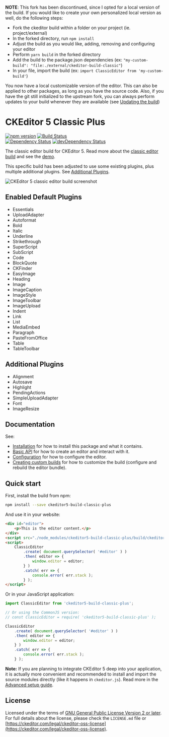 **NOTE**: This fork has been discontinued, since I opted for a local version of the build. If you would like to create your own personalized local version as well, do the following steps:

- Fork the ckeditor build within a folder on your project (ie. project/external)
- In the forked directory, run `npm install`
- Adjust the build as you would like, adding, removing and configuring your editor
- Perform `yarn build` in the forked directory
- Add the build to the package.json dependencies (ex: `"my-custom-build": "file:./external/ckeditor-build-classic"`)
- In your file, import the build (ex: `import ClassicEditor from 'my-custom-build'`)

You now have a local customizable version of the editor. This can also be applied to other packages, as long as you have the source code. Also, if you have the git still initialized to the upstream fork, you can always perform updates to your build whenever they are available (see [Updating the build](https://ckeditor.com/docs/ckeditor5/latest/builds/guides/development/custom-builds.html#updating-the-build))

CKEditor 5 Classic Plus
========================================

[![npm version](https://badge.fury.io/js/%40ckeditor%2Fckeditor5-build-classic.svg)](https://www.npmjs.com/package/@ckeditor/ckeditor5-build-classic)
[![Build Status](https://travis-ci.org/ckeditor/ckeditor5-build-classic.svg?branch=master)](https://travis-ci.org/ckeditor/ckeditor5-build-classic)
<br>
[![Dependency Status](https://david-dm.org/ckeditor/ckeditor5-build-classic/status.svg)](https://david-dm.org/ckeditor/ckeditor5-build-classic)
[![devDependency Status](https://david-dm.org/ckeditor/ckeditor5-build-classic/dev-status.svg)](https://david-dm.org/ckeditor/ckeditor5-build-classic?type=dev)

The classic editor build for CKEditor 5. Read more about the [classic editor build](https://ckeditor.com/docs/ckeditor5/latest/builds/guides/overview.html#classic-editor) and see the [demo](https://ckeditor.com/docs/ckeditor5/latest/examples/builds/classic-editor.html).

This specific build has been adjusted to use some existing plugins, plus multiple additional plugins. See [Additional Plugins](#Additional-Plugins).

![CKEditor 5 classic editor build screenshot](https://c.cksource.com/a/1/img/npm/ckeditor5-build-classic.png)

## Enabled Default Plugins
 - Essentials
 - UploadAdapter
 - Autoformat
 - Bold
 - Italic
 - Underline
 - Strikethrough
 - SuperScript
 - SubScript
 - Code
 - BlockQuote
 - CKFinder
 - EasyImage
 - Heading
 - Image
 - ImageCaption
 - ImageStyle
 - ImageToolbar
 - ImageUpload
 - Indent
 - Link
 - List
 - MediaEmbed
 - Paragraph
 - PasteFromOffice
 - Table
 - TableToolbar

## <a name="Additional-Plugins">Additional Plugins</a>
 - Alignment
 - Autosave
 - Highlight
 - PendingActions
 - SimpleUploadAdapter
 - Font
 - ImageResize

## Documentation

See:

* [Installation](https://ckeditor.com/docs/ckeditor5/latest/builds/guides/integration/installation.html) for how to install this package and what it contains.
* [Basic API](https://ckeditor.com/docs/ckeditor5/latest/builds/guides/integration/basic-api.html) for how to create an editor and interact with it.
* [Configuration](https://ckeditor.com/docs/ckeditor5/latest/builds/guides/integration/configuration.html) for how to configure the editor.
* [Creating custom builds](https://ckeditor.com/docs/ckeditor5/latest/builds/guides/development/custom-builds.html) for how to customize the build (configure and rebuild the editor bundle).

## Quick start

First, install the build from npm:

```bash
npm install --save ckeditor5-build-classic-plus
```

And use it in your website:

```html
<div id="editor">
	<p>This is the editor content.</p>
</div>
<script src="./node_modules/ckeditor5-build-classic-plus/build/ckeditor.js"></script>
<script>
	ClassicEditor
		.create( document.querySelector( '#editor' ) )
		.then( editor => {
			window.editor = editor;
		} )
		.catch( err => {
			console.error( err.stack );
		} );
</script>
```

Or in your JavaScript application:

```js
import ClassicEditor from 'ckeditor5-build-classic-plus';

// Or using the CommonJS version:
// const ClassicEditor = require( 'ckeditor5-build-classic-plus' );

ClassicEditor
	.create( document.querySelector( '#editor' ) )
	.then( editor => {
		window.editor = editor;
	} )
	.catch( err => {
		console.error( err.stack );
	} );
```

**Note:** If you are planning to integrate CKEditor 5 deep into your application, it is actually more convenient and recommended to install and import the source modules directly (like it happens in `ckeditor.js`). Read more in the [Advanced setup guide](https://ckeditor.com/docs/ckeditor5/latest/builds/guides/integration/advanced-setup.html).

## License

Licensed under the terms of [GNU General Public License Version 2 or later](http://www.gnu.org/licenses/gpl.html). For full details about the license, please check the `LICENSE.md` file or [https://ckeditor.com/legal/ckeditor-oss-license](https://ckeditor.com/legal/ckeditor-oss-license).
